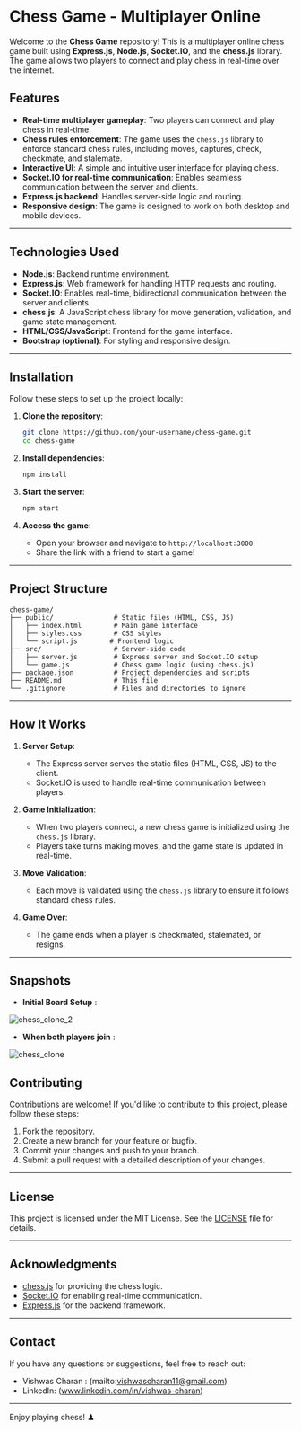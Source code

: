 # Chess Game - Multiplayer Online

Welcome to the **Chess Game** repository! This is a multiplayer online chess game built using **Express.js**, **Node.js**, **Socket.IO**, and the **chess.js** library. The game allows two players to connect and play chess in real-time over the internet.

## Features

- **Real-time multiplayer gameplay**: Two players can connect and play chess in real-time.
- **Chess rules enforcement**: The game uses the `chess.js` library to enforce standard chess rules, including moves, captures, check, checkmate, and stalemate.
- **Interactive UI**: A simple and intuitive user interface for playing chess.
- **Socket.IO for real-time communication**: Enables seamless communication between the server and clients.
- **Express.js backend**: Handles server-side logic and routing.
- **Responsive design**: The game is designed to work on both desktop and mobile devices.

---

## Technologies Used

- **Node.js**: Backend runtime environment.
- **Express.js**: Web framework for handling HTTP requests and routing.
- **Socket.IO**: Enables real-time, bidirectional communication between the server and clients.
- **chess.js**: A JavaScript chess library for move generation, validation, and game state management.
- **HTML/CSS/JavaScript**: Frontend for the game interface.
- **Bootstrap (optional)**: For styling and responsive design.

---

## Installation

Follow these steps to set up the project locally:

1. **Clone the repository**:
   ```bash
   git clone https://github.com/your-username/chess-game.git
   cd chess-game
   ```

2. **Install dependencies**:
   ```bash
   npm install
   ```

3. **Start the server**:
   ```bash
   npm start
   ```

4. **Access the game**:
   - Open your browser and navigate to `http://localhost:3000`.
   - Share the link with a friend to start a game!

---

## Project Structure

```
chess-game/
├── public/               # Static files (HTML, CSS, JS)
│   ├── index.html        # Main game interface
│   ├── styles.css        # CSS styles
│   └── script.js        # Frontend logic
├── src/                  # Server-side code
│   ├── server.js         # Express server and Socket.IO setup
│   └── game.js           # Chess game logic (using chess.js)
├── package.json          # Project dependencies and scripts
├── README.md             # This file
└── .gitignore            # Files and directories to ignore
```

---

## How It Works

1. **Server Setup**:
   - The Express server serves the static files (HTML, CSS, JS) to the client.
   - Socket.IO is used to handle real-time communication between players.

2. **Game Initialization**:
   - When two players connect, a new chess game is initialized using the `chess.js` library.
   - Players take turns making moves, and the game state is updated in real-time.

3. **Move Validation**:
   - Each move is validated using the `chess.js` library to ensure it follows standard chess rules.

4. **Game Over**:
   - The game ends when a player is checkmated, stalemated, or resigns.

---

## Snapshots
  - **Initial Board Setup** :
  
![chess_clone_2](https://github.com/user-attachments/assets/5c0a9822-cd82-4bfa-80b8-655e81c08127)



  - **When both players join** :
    
![chess_clone ](https://github.com/user-attachments/assets/349ee6e9-16d0-4c7a-841a-d665e3fa6352)


## Contributing

Contributions are welcome! If you'd like to contribute to this project, please follow these steps:

1. Fork the repository.
2. Create a new branch for your feature or bugfix.
3. Commit your changes and push to your branch.
4. Submit a pull request with a detailed description of your changes.

---

## License

This project is licensed under the MIT License. See the [LICENSE](LICENSE) file for details.

---

## Acknowledgments

- [chess.js](https://github.com/jhlywa/chess.js) for providing the chess logic.
- [Socket.IO](https://socket.io/) for enabling real-time communication.
- [Express.js](https://expressjs.com/) for the backend framework.

---

## Contact

If you have any questions or suggestions, feel free to reach out:

- Vishwas Charan : (mailto:vishwascharan11@gmail.com)
- LinkedIn: (www.linkedin.com/in/vishwas-charan)

---

Enjoy playing chess! ♟️
